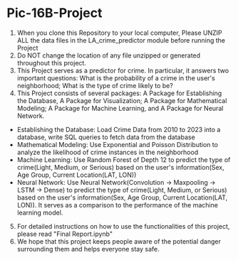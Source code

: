 # Pic-16B-Project
1. When you clone this Repository to your local computer, Please UNZIP ALL the data files in the LA_crime_predictor module before running the Project
2. Do NOT change the location of any file unzipped or generated throughout this project.
3. This Project serves as a predictor for crime. In particular, it answers two important questions: What is the probability of a crime in the user's neighborhood; What is the type of crime likely to be?
4. This Project consists of several packages: A Package for Establishing the Database, A Package for Visualization; A Package for Mathematical Modeling; A Package for Machine Learning, and A Package for Neural Network.
   
- Establishing the Database: Load Crime Data from 2010 to 2023 into a database, write SQL queries to fetch data from the database
- Mathematical Modeling: Use Exponential and Poisson Distribution to analyze the likelihood of crime instances in the neighborhood
- Machine Learning: Use Random Forest of Depth 12 to predict the type of crime(Light, Medium, or Serious) based on the user's information(Sex, Age Group, Current Location(LAT, LON))
- Neural Network: Use Neural Network(Convolution -> Maxpooling -> LSTM -> Dense) to predict the type of crime(Light, Medium, or Serious) based on the user's information(Sex, Age Group, Current Location(LAT, LON)). It serves as a comparison to the performance of the machine learning model.

5. For detailed instructions on how to use the functionalities of this project, please read "Final Report.ipynb"
6. We hope that this project keeps people aware of the potential danger surrounding them and helps everyone stay safe.
